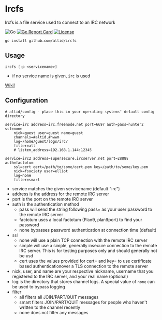 # Ircfs

Ircfs is a file service used to connect to an IRC network

![Go](https://github.com/altid/ircfs/workflows/Go/badge.svg) [![Go Report Card](https://goreportcard.com/badge/github.com/altid/ircfs)](https://goreportcard.com/report/github.com/altid/ircfs) [![License](http://img.shields.io/:license-mit-blue.svg)](http://doge.mit-license.org)

`go install github.com/altid/ircfs`

## Usage

`ircfs [-p <servicename>]`

 - if no service name is given, `irc` is used

[Wiki!](https://github.com/altid/ircfs/wiki)

## Configuration

```
# altid/config - place this in your operating systems' default config directory

service=irc address=irc.freenode.net port=6697 auth=pass=hunter2 ssl=none
	nick=guest user=guest name=guest
	channels=#altid,#hwwm
	log=/home/guest/logs/irc/
	filter=all
	# listen_address=192.168.1.144:12345

service=irc2 address=supersecure.ircserver.net port=28888 auth=factotum
	ssl=cert cert=/path/to/some/cert.pem key=/path/to/some/key.pem
	nick=fsociety user=elliot
	log=none
	filter=smart
``` 

 - service matches the given servicename (default "irc")
 - address is the address for the remote IRC server
 - port is the port on the remote IRC server
 - auth is the authentication method
   - pass will send the string following pass= as your user password to the remote IRC server
   - factotum uses a local factotum (Plan9, plan9port) to find your password
   - none bypasses password authentication at connection time (default)
 - ssl
   - none will use a plain TCP connection with the remote IRC server
   - simple will use a simple, generally insecure connection to the remote IRC server. This is for testing purposes only and should generally not be usd
   - cert uses the values provided for cert= and key= to use certificate based authenticationover a TLS connection to the remote server
 - nick, user, and name are your respective nickname, username that you registered to the IRC server, and your real name (optional)
 - log is the directory that stores channel logs. A special value of `none` can be used to bypass logging
 - filter
   - all filters all JOIN/PART/QUIT messages
   - smart filters JOIN/PART/QUIT messages for people who haven't written to the channel recently
   - none does not filter any messages

